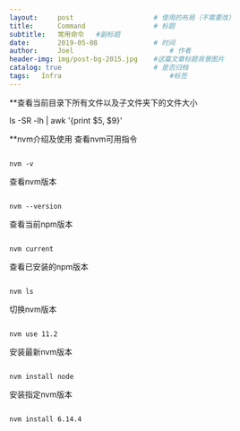 ```yaml
---
layout:     post   				    # 使用的布局（不需要改）
title:      Command 				# 标题 
subtitle:   常用命令   #副标题
date:       2019-05-08 				# 时间
author:     Joel 						# 作者
header-img: img/post-bg-2015.jpg 	#这篇文章标题背景图片
catalog: true 						# 是否归档
tags:	Infra							#标签
---
```

**查看当前目录下所有文件以及子文件夹下的文件大小  


ls -SR -lh | awk '{print $5, $9}'      

**nvm介绍及使用
查看nvm可用指令
<pre><code>
nvm -v
</code></pre>
查看nvm版本
<pre><code>
nvm --version
</code></pre>
查看当前npm版本
<pre><code>
nvm current
</code></pre>
查看已安装的npm版本
<pre><code>
nvm ls
</code></pre>
切换nvm版本
<pre><code>
nvm use 11.2
</code></pre>
安装最新nvm版本
<pre><code>
nvm install node
</code></pre>
安装指定nvm版本
<pre><code>
nvm install 6.14.4
</code></pre>



